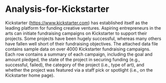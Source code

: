 # Analysis-for-Kickstarter
Kickstarter (https://www.kickstarter.com) has established itself as the leading platform for funding creative ventures. Aspiring entrepreneurs in the arts can initiate fundraising campaigns on Kickstarter to support their projects. Some projects have been hugely successful, whereas many others have fallen well short of their fundraising objectives. The attached data file contains sample data on over 4000 Kickstarter fundraising campaigns. Each row contains a summary of each campaign, including the goal and amount pledged, the state of the project in securing funding (e.g., successful, failed), the category of the project (i.e., type of art), and whether the project was featured via a staff pick or spotlight (i.e., on the Kickstarter home page).
